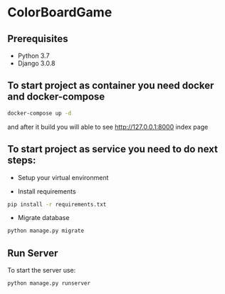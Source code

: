 # ColorBoardGame

## Prerequisites
- Python 3.7
- Django 3.0.8

## To start project as container you need docker and docker-compose
```bash
docker-compose up -d
```
and after it build you will able to see http://127.0.0.1:8000 index page   

## To start project as service you need to do next steps:

- Setup your virtual environment

- Install requirements
```bash
pip install -r requirements.txt
```

- Migrate database
```bash
python manage.py migrate
```

## Run Server

To start the server use:
```bash
python manage.py runserver
```